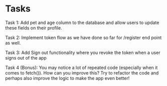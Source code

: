 # Tasks

Task 1: Add pet and age column to the database and allow users to update these fields on their profile.

Task 2: Implement token flow as we have done so far for /register end point as well.

Task 3: Add Sign out functionality where you revoke the token when a user signs out of the app

Task 4 (Bonus): You may notice a lot of repeated code (especially when it comes to fetch()). How can you improve this? Try to refactor the code and perhaps also improve the logic to make the app even better!
